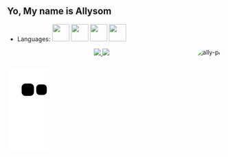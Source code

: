 ## Yo, My name is Allysom




          
 - Languages:                      <img width="40" height="40" src="https://static-00.iconduck.com/assets.00/nextjs-icon-512x512-11yvtwzn.png" /> 
                                   <img width="40" height="40" src="https://cdn.jsdelivr.net/gh/devicons/devicon/icons/react/react-original.svg" />
                                   <img width="40" height="40" src="https://cdn.jsdelivr.net/gh/devicons/devicon/icons/nodejs/nodejs-original-wordmark.svg" />
                                   <img width="40" height="40" src="https://cdn.jsdelivr.net/gh/devicons/devicon/icons/javascript/javascript-original.svg" />
       
          
          
                   

<div align="center">
  <a href="https://github.com/AllysomFernando">
  <img height="180em" src="https://github-readme-stats.vercel.app/api?username=AllysomFernando&show_icons=true&theme=tokyonight&include_all_commits=true&count_private=true"/>
    <img height="180em" src="https://github-readme-stats.vercel.app/api/top-langs/?username=AllysomFernando&layout=compact&langs_count=7&theme=tokyonight"/>
   <img align="right" alt="ally-pic" height="150" style="border-radius:50px;" src="[https://64.media.tumblr.com/c04adff246884148742620aafea5d7f5/0faca17eb1786652-82/s1280x1920/6c3fa91cf87c1e0acbea6f07e33ee0cf668882ea.gifv](https://media.tenor.com/lCdXYT4N8BAAAAAC/chainsaw-man-power.gif)">
</div>

  

</div>

##
![Snake animation](https://github.com/AllysomFernando/AllysomFernando/blob/output/github-contribution-grid-snake.svg)
